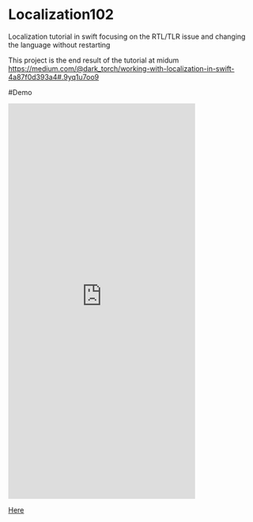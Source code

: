 # Localization102
Localization tutorial in swift focusing on the RTL/TLR issue and changing the language without restarting

This  project is the end result of the tutorial at midum
https://medium.com/@dark_torch/working-with-localization-in-swift-4a87f0d393a4#.9yq1u7oo9


#Demo

<iframe src="https://appetize.io/embed/3n0gub76cteka51xtkg3f0jqjc?device=iphone5s&scale=100&autoplay=false&orientation=portrait&deviceColor=black" width="378px" height="800px" frameborder="0" scrolling="no"></iframe>

[Here](https://appetize.io/embed/3n0gub76cteka51xtkg3f0jqjc?device=iphone5s&scale=75&orientation=portrait&osVersion=9.2)

